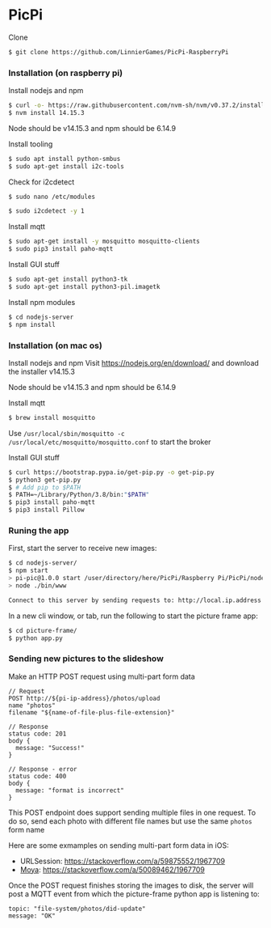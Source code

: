# PicPi

Clone
```bash
$ git clone https://github.com/LinnierGames/PicPi-RaspberryPi
```

### Installation (on raspberry pi)

Install nodejs and npm
```bash
$ curl -o- https://raw.githubusercontent.com/nvm-sh/nvm/v0.37.2/install.sh | bash
$ nvm install 14.15.3
```

Node should be v14.15.3 and npm should be 6.14.9

Install tooling
```bash
$ sudo apt install python-smbus
$ sudo apt-get install i2c-tools
```

Check for i2cdetect
```bash
$ sudo nano /etc/modules
```
```bash
$ sudo i2cdetect -y 1
```

Install mqtt
```bash
$ sudo apt-get install -y mosquitto mosquitto-clients
$ sudo pip3 install paho-mqtt
```

Install GUI stuff
```bash
$ sudo apt-get install python3-tk
$ sudo apt-get install python3-pil.imagetk
```

Install npm modules
```bash
$ cd nodejs-server
$ npm install
```

### Installation (on mac os)

Install nodejs and npm
Visit https://nodejs.org/en/download/ and download the installer v14.15.3

Node should be v14.15.3 and npm should be 6.14.9

Install mqtt
```bash
$ brew install mosquitto
```

Use `/usr/local/sbin/mosquitto -c /usr/local/etc/mosquitto/mosquitto.conf` to start the broker

Install GUI stuff
```bash
$ curl https://bootstrap.pypa.io/get-pip.py -o get-pip.py
$ python3 get-pip.py
$ # Add pip to $PATH
$ PATH=~/Library/Python/3.8/bin:"$PATH"
$ pip3 install paho-mqtt
$ pip3 install Pillow
```

### Runing the app

First, start the server to receive new images:
```bash
$ cd nodejs-server/
$ npm start
> pi-pic@1.0.0 start /user/directory/here/PicPi/Raspberry Pi/PicPi/nodejs-server
> node ./bin/www

Connect to this server by sending requests to: http://local.ip.address.here:3000
```

In a new cli window, or tab, run the following to start the picture frame app:
```bash
$ cd picture-frame/
$ python app.py
```

### Sending new pictures to the slideshow

Make an HTTP POST request using multi-part form data
```
// Request
POST http://${pi-ip-address}/photos/upload
name "photos"
filename "${name-of-file-plus-file-extension}"

// Response
status code: 201
body {
  message: "Success!"
}

// Response - error
status code: 400
body {
  message: "format is incorrect"
}
```
This POST endpoint does support sending multiple files in one request. To do so, send each photo with different file names but use the same `photos` form name

Here are some exmamples on sending multi-part form data in iOS:
- URLSession: https://stackoverflow.com/a/59875552/1967709
- [Moya](https://github.com/Moya/Moya): https://stackoverflow.com/a/50089462/1967709

Once the POST request finishes storing the images to disk, the server will post a MQTT event from which the picture-frame python app is listening to:
```
topic: "file-system/photos/did-update"
message: "OK"
```